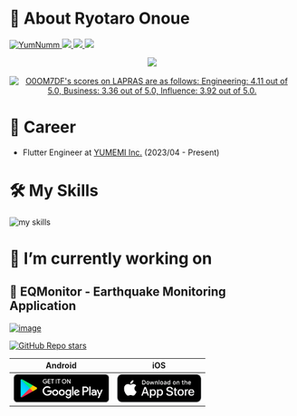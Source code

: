 # 👋 About Ryotaro Onoue

<p align="left">
  <a href="https://github.com/YumNumm/YumNumm/">
    <img src="https://komarev.com/ghpvc/?username=YumNumm&label=Profile+Views+(Since+Feb+2024)" alt="YumNumm" />
  </a>
  <a href="https://github.com/YumNumm">
    <img height="20" src="https://img.shields.io/github/followers/YumNumm?label=follow&logo=github&style=flat" />
  </a>
  <a href="http://qiita.com/YumNumm">
    <img height="20" src="https://qiita-badge.apiapi.app/s/YumNumm/posts.svg" />
  </a>
    <img height="20" src="https://qiita-badge.apiapi.app/s/YumNumm/contributions.svg" />
</p>

<p align="center">
  <img src="https://github-readme-stats.vercel.app/api?username=YumNumm&show=reviews,discussions_started,discussions_answered,prs_merged,prs_merged_percentage&show_icons=true&theme=transparent" />
</p>

<!--START_SECTION:lapras-card-->
<p align="center"><a href="https://lapras.com/public/O0OM7DF" target="_blank" rel="noopener noreferrer"><img alt="O0OM7DF's scores on LAPRAS are as follows: Engineering: 4.11 out of 5.0, Business: 3.36 out of 5.0, Influence: 3.92 out of 5.0." src="https://lapras-card-generator.vercel.app/api/svg?e=4.11&b=3.36&i=3.92&b1=%23020e27&b2=%230b6bba&i1=%23062366&i2=%231688bf&l=en" width="400" ></a></p>
<!--END_SECTION:lapras-card-->

# 📆 Career

- Flutter Engineer at [YUMEMI Inc.](https://yumemi.co.jp/) (2023/04 - Present)

# 🛠️ My Skills

<img alt="my skills" src="https://skillicons.dev/icons?theme=light&perline=8&i=flutter,dart,ts,js,firebase,cloudflare,workers,postgres,sqlite,linux,git,docker,markdown" />

# 🌱 I’m currently working on

## 📱 EQMonitor - Earthquake Monitoring Application

[![image](https://github.com/user-attachments/assets/c61e9ffd-1fb7-44db-954e-96770914e878)](https://github.com/YumNumm/EQMonitor)

[![GitHub Repo stars](https://img.shields.io/github/stars/YumNumm/EQMonitor)](https://github.com/YumNumm/EQMonitor)

|                                                              Android                                                               |                                                                          iOS                                                                          |
| :--------------------------------------------------------------------------------------------------------------------------------: | :---------------------------------------------------------------------------------------------------------------------------------------------------: |
| [<img src="resources/img/google-play-badge.png" height="50">](https://play.google.com/store/apps/details?id=net.yumnumm.eqmonitor) | [<img src="resources/img/appstore-badge.png" height="50">](https://apps.apple.com/ja/app/eqmonitor-%E5%9C%B0%E9%9C%87%E9%80%9F%E5%A0%B1/id6447546703) |
